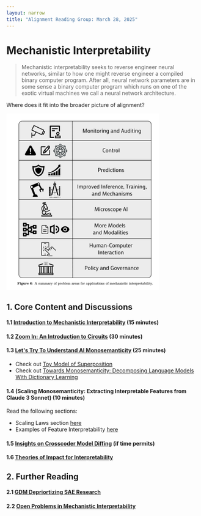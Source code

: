 ```yaml
---
layout: narrow
title: "Alignment Reading Group: March 28, 2025"
---
```

# Mechanistic Interpretability

> Mechanistic interpretability seeks to reverse engineer neural networks, similar to how one might reverse engineer a compiled binary computer program. After all, neural network parameters are in some sense a binary computer program which runs on one of the exotic virtual machines we call a neural network architecture.

Where does it fit into the broader picture of alignment?

<img src="/alignment/applications.png" alt="applications of mech interp" width="400" class="center"/>

## 1. Core Content and Discussions

#### 1.1 [Introduction to Mechanistic Interpretability](https://aisafetyfundamentals.com/blog/introduction-to-mechanistic-interpretability/) (15 minutes)

#### 1.2 [Zoom In: An Introduction to Circuits](https://distill.pub/2020/circuits/zoom-in/) (30 minutes)

#### 1.3 [Let's Try To Understand AI Monosemanticity](https://www.astralcodexten.com/p/god-help-us-lets-try-to-understand) (25 minutes)
* Check out [Toy Model of Superposition](https://transformer-circuits.pub/2022/toy_model/index.html)
* Check out [Towards Monosemanticity: Decomposing Language Models With Dictionary Learning](https://transformer-circuits.pub/2023/monosemantic-features/index.html) 

#### 1.4 (Scaling Monosemanticity: Extracting Interpretable Features from Claude 3 Sonnet) (10 minutes)
Read the following sections:
* Scaling Laws section [here](https://transformer-circuits.pub/2024/scaling-monosemanticity/index.html#scaling-scaling-laws)
* Examples of Feature Interpretability [here](https://transformer-circuits.pub/2024/scaling-monosemanticity/index.html#assessing-interp)

#### 1.5 [Insights on Crosscoder Model Diffing](https://transformer-circuits.pub/2025/crosscoder-diffing-update/index.html)  (if time permits)

#### 1.6 [Theories of Impact for Interpretability](https://www.alignmentforum.org/posts/uK6sQCNMw8WKzJeCQ/a-longlist-of-theories-of-impact-for-interpretability)

## 2. Further Reading

#### 2.1 [GDM Depriortizing SAE Research](https://www.lesswrong.com/posts/C5KAZQib3bzzpeyrg/full-post-progress-update-1-from-the-gdm-mech-interp-team)

#### 2.2 [Open Problems in Mechanistic Interpretability](https://arxiv.org/pdf/2501.16496)

